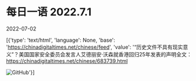 # 每日一语 2022.7.1

2022-07-02

[{'type': 'text/html', 'language': None, 'base': 'https://chinadigitaltimes.net/chinese/feed', 'value': '“历史文件不具有现实意义”？美国国家安全委员会发言人艾德丽安·沃森就香港回归25年发表的声明全文：https://chinadigitaltimes.net/chinese/683739.html

![GitHub](https://chinadigitaltimes.net/chinese/files/2022/07/image-1656729089681.png)'}]